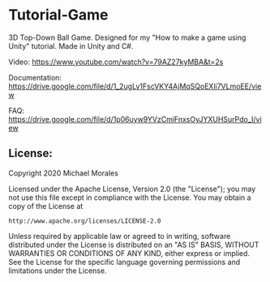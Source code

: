 # Tutorial-Game
3D Top-Down Ball Game. Designed for my "How to make a game using Unity" tutorial. Made in Unity and C#.

Video: https://www.youtube.com/watch?v=79AZ27kyMBA&t=2s

Documentation: https://drive.google.com/file/d/1_2ugLv1FscVKY4AjMqSQoEXli7VLmoEE/view

FAQ: https://drive.google.com/file/d/1p06uyw9YVzCmiFnxsOyJYXUHSurPdo_I/view

License:
----------------------------------------------------------------------
Copyright 2020 Michael Morales

Licensed under the Apache License, Version 2.0 (the "License");
you may not use this file except in compliance with the License.
You may obtain a copy of the License at

    http://www.apache.org/licenses/LICENSE-2.0

Unless required by applicable law or agreed to in writing, software
distributed under the License is distributed on an "AS IS" BASIS,
WITHOUT WARRANTIES OR CONDITIONS OF ANY KIND, either express or implied.
See the License for the specific language governing permissions and
limitations under the License.
